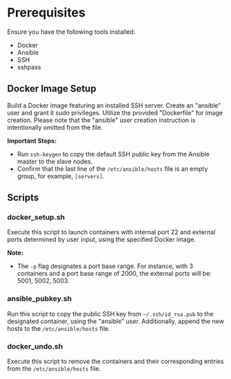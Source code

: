 # Prerequisites

Ensure you have the following tools installed: 
- Docker
- Ansible
- SSH
- sshpass

## Docker Image Setup

Build a Docker image featuring an installed SSH server. Create an "ansible" user and grant it sudo privileges. Utilize the provided "Dockerfile" for image creation. Please note that the "ansible" user creation instruction is intentionally omitted from the file.

**Important Steps:**
- Run `ssh-keygen` to copy the default SSH public key from the Ansible master to the slave nodes.
- Confirm that the last line of the `/etc/ansible/hosts` file is an empty group, for example, `[servers]`.

## Scripts

### docker_setup.sh

Execute this script to launch containers with internal port 22 and external ports determined by user input, using the specified Docker image.

**Note:**
- The `-p` flag designates a port base range. For instance, with 3 containers and a port base range of 2000, the external ports will be: 5001, 5002, 5003.

### ansible_pubkey.sh

Run this script to copy the public SSH key from `~/.ssh/id_rsa.pub` to the designated container, using the "ansible" user. Additionally, append the new hosts to the `/etc/ansible/hosts` file.

### docker_undo.sh

Execute this script to remove the containers and their corresponding entries from the `/etc/ansible/hosts` file.
